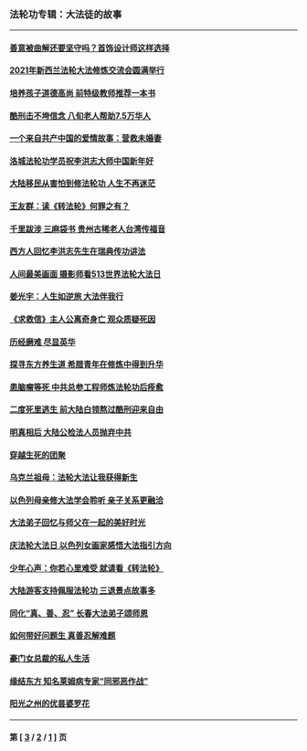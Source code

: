 ### 法轮功专辑：大法徒的故事
---
#### [善意被曲解还要坚守吗？首饰设计师这样选择](../../pages/nf1147481/n13077575.md?07230430) 
#### [2021年新西兰法轮大法修炼交流会圆满举行](../../pages/nf1147481/n13033149.md?07230430) 
#### [培养孩子道德高尚 前特级教师推荐一本书](../../pages/nf1147481/n12938640.md?07230430) 
#### [酷刑击不垮信念 八旬老人帮助7.5万华人](../../pages/nf1147481/n12880712.md?07230430) 
#### [一个来自共产中国的爱情故事：营救未婚妻](../../pages/nf1147481/n12778386.md?07230430) 
#### [洛城法轮功学员祝李洪志大师中国新年好](../../pages/nf1147481/n12724685.md?07230430) 
#### [大陆移民从害怕到修法轮功 人生不再迷茫](../../pages/nf1147481/n12414325.md?07230430) 
#### [王友群：读《转法轮》何罪之有？](../../pages/nf1147481/n12408647.md?07230430) 
#### [千里跋涉 三麻袋书 贵州古稀老人台湾传福音](../../pages/nf1147481/n12198750.md?07230430) 
#### [西方人回忆李洪志先生在瑞典传功讲法](../../pages/nf1147481/n12099607.md?07230430) 
#### [人间最美画面 摄影师看513世界法轮大法日](../../pages/nf1147481/n12094118.md?07230430) 
#### [姜光宇：人生如逆旅 大法伴我行](../../pages/nf1147481/n12088664.md?07230430) 
#### [《求救信》主人公离奇身亡 观众质疑死因](../../pages/nf1147481/n11845215.md?07230430) 
#### [历经磨难 尽显英华](../../pages/nf1147481/n11723297.md?07230430) 
#### [探寻东方养生道 希腊青年在修炼中得到升华](../../pages/nf1147481/n11494502.md?07230430) 
#### [患脑瘤等死 中共总参工程师炼法轮功后痊愈](../../pages/nf1147481/n11466682.md?07230430) 
#### [二度死里逃生 前大陆白领熬过酷刑迎来自由](../../pages/nf1147481/n11368594.md?07230430) 
#### [明真相后 大陆公检法人员抛弃中共](../../pages/nf1147481/n11358618.md?07230430) 
#### [穿越生死的团聚](../../pages/nf1147481/n11258922.md?07230430) 
#### [乌克兰祖母：法轮大法让我获得新生](../../pages/nf1147481/n11269457.md?07230430) 
#### [以色列母亲修大法学会聆听 亲子关系更融洽](../../pages/nf1147481/n11268195.md?07230430) 
#### [大法弟子回忆与师父在一起的美好时光](../../pages/nf1147481/n11267759.md?07230430) 
#### [庆法轮大法日 以色列女画家感悟大法指引方向](../../pages/nf1147481/n11267735.md?07230430) 
#### [少年心声：你若心里难受 就请看《转法轮》](../../pages/nf1147481/n11267496.md?07230430) 
#### [大陆游客支持佩服法轮功 三退景点故事多](../../pages/nf1147481/n11267378.md?07230430) 
#### [同化“真、善、忍” 长春大法弟子颂师恩](../../pages/nf1147481/n11266497.md?07230430) 
#### [如何带好问题生 真善忍解难题](../../pages/nf1147481/n11243655.md?07230430) 
#### [豪门女总裁的私人生活](../../pages/nf1147481/n10127794.md?07230430) 
#### [缘结东方 知名莱姆病专家“同邪恶作战”](../../pages/nf1147481/n10682468.md?07230430) 
#### [阳光之州的优昙婆罗花](../../pages/nf1147481/n10546697.md?07230430) 

---
#### 第 [ [3](./3.md?07230430) / [2](./2.md?07230430) / [1](./1.md?07230430) ] 页

